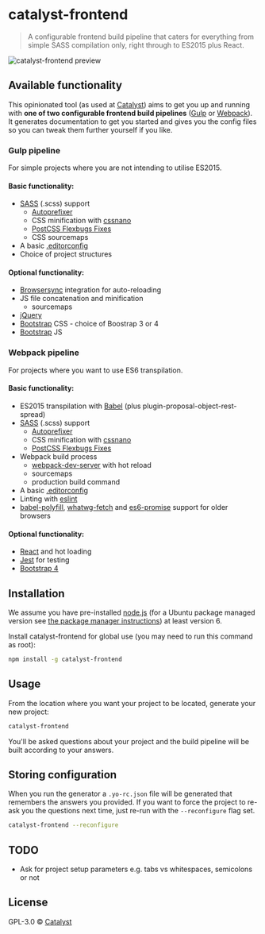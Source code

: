 # catalyst-frontend
> A configurable frontend build pipeline that caters for everything from simple SASS compilation only, right through to ES2015 plus React.

![catalyst-frontend preview](https://raw.githubusercontent.com/catalyst/catalyst-frontend/master/catalyst-frontend.gif)

## Available functionality

This opinionated tool (as used at [Catalyst](http://catalyst.net.nz/)) aims to
get you up and running with **one of two configurable frontend build pipelines** 
([Gulp](https://gulpjs.com/) or [Webpack](https://webpack.js.org/)). It
generates documentation to get you started and gives you the config files so you
can tweak them further yourself if you like.

### Gulp pipeline

For simple projects where you are not intending to utilise ES2015.

#### Basic functionality:

* [SASS](http://sass-lang.com/) (.scss) support
  - [Autoprefixer](https://github.com/postcss/autoprefixer#autoprefixer-)
  - CSS minification with [cssnano](http://cssnano.co/)
  - [PostCSS Flexbugs Fixes](https://github.com/luisrudge/postcss-flexbugs-fixes)
  - CSS sourcemaps
* A basic [.editorconfig](http://editorconfig.org/)
* Choice of project structures

#### Optional functionality:

* [Browsersync](https://browsersync.io/) integration for auto-reloading
* JS file concatenation and minification
  - sourcemaps
* [jQuery](https://jquery.com/)
* [Bootstrap](http://getbootstrap.com/) CSS - choice of Boostrap 3 or 4
* [Bootstrap](http://getbootstrap.com/) JS

### Webpack pipeline

For projects where you want to use ES6 transpilation.

#### Basic functionality:

* ES2015 transpilation with [Babel](https://babeljs.io/) (plus plugin-proposal-object-rest-spread)
* [SASS](http://sass-lang.com/) (.scss) support
  - [Autoprefixer](https://github.com/postcss/autoprefixer#autoprefixer-)
  - CSS minification with [cssnano](http://cssnano.co/)
  - [PostCSS Flexbugs Fixes](https://github.com/luisrudge/postcss-flexbugs-fixes)
* Webpack build process
  - [webpack-dev-server](https://webpack.github.io/docs/webpack-dev-server.html) with hot reload
  - sourcemaps
  - production build command
* A basic [.editorconfig](http://editorconfig.org/)
* Linting with [eslint](https://eslint.org/)
* [babel-polyfill](https://babeljs.io/docs/en/babel-polyfill), [whatwg-fetch](https://github.com/whatwg/fetch) and [es6-promise](https://www.npmjs.com/package/es6-promise) support for older browsers

#### Optional functionality:

* [React](https://facebook.github.io/react/) and hot loading
* [Jest](https://facebook.github.io/jest/) for testing
* [Bootstrap 4](http://getbootstrap.com/)

## Installation

We assume you have pre-installed [node.js](https://nodejs.org/en/download/) (for
a Ubuntu package managed version see [the package manager
instructions](https://nodejs.org/en/download/package-manager/#debian-and-ubuntu-based-linux-distributions))
at least version 6.

Install catalyst-frontend for global use (you may need to run this command as
root):

```bash
npm install -g catalyst-frontend
```

## Usage

From the location where you want your project to be located, generate your new
project:

```bash
catalyst-frontend
```

You'll be asked questions about your project and the build pipeline will be
built according to your answers.

## Storing configuration

When you run the generator a `.yo-rc.json` file will be generated that remembers
the answers you provided. If you want to force the project to re-ask you the
questions next time, just re-run with the `--reconfigure` flag set.

```bash
catalyst-frontend --reconfigure
```

## TODO

* Ask for project setup parameters e.g. tabs vs whitespaces, semicolons or not

## License

GPL-3.0 © [Catalyst](https://catalyst.net.nz/)
